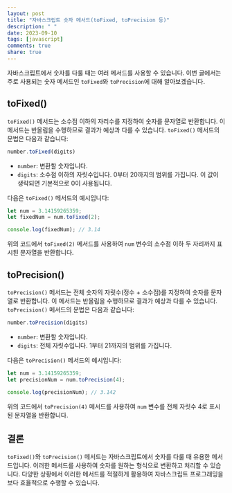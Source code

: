 ```yaml
---
layout: post
title: "자바스크립트 숫자 메서드(toFixed, toPrecision 등)"
description: " "
date: 2023-09-10
tags: [javascript]
comments: true
share: true
---
```


자바스크립트에서 숫자를 다룰 때는 여러 메서드를 사용할 수 있습니다. 이번 글에서는 주로 사용되는 숫자 메서드인 `toFixed`와 `toPrecision`에 대해 알아보겠습니다.

## toFixed()

`toFixed()` 메서드는 소수점 이하의 자리수를 지정하여 숫자를 문자열로 반환합니다. 이 메서드는 반올림을 수행하므로 결과가 예상과 다를 수 있습니다. `toFixed()` 메서드의 문법은 다음과 같습니다:

```javascript
number.toFixed(digits)
```

- `number`: 변환할 숫자입니다.
- `digits`: 소수점 이하의 자릿수입니다. 0부터 20까지의 범위를 가집니다. 이 값이 생략되면 기본적으로 0이 사용됩니다.

다음은 `toFixed()` 메서드의 예시입니다:

```javascript
let num = 3.14159265359;
let fixedNum = num.toFixed(2);

console.log(fixedNum); // 3.14
```

위의 코드에서 `toFixed(2)` 메서드를 사용하여 `num` 변수의 소수점 이하 두 자리까지 표시된 문자열을 반환합니다.

## toPrecision()

`toPrecision()` 메서드는 전체 숫자의 자릿수(정수 + 소수점)를 지정하여 숫자를 문자열로 반환합니다. 이 메서드는 반올림을 수행하므로 결과가 예상과 다를 수 있습니다. `toPrecision()` 메서드의 문법은 다음과 같습니다:

```javascript
number.toPrecision(digits)
```

- `number`: 변환할 숫자입니다.
- `digits`: 전체 자릿수입니다. 1부터 21까지의 범위를 가집니다.

다음은 `toPrecision()` 메서드의 예시입니다:

```javascript
let num = 3.14159265359;
let precisionNum = num.toPrecision(4);

console.log(precisionNum); // 3.142
```

위의 코드에서 `toPrecision(4)` 메서드를 사용하여 `num` 변수를 전체 자릿수 4로 표시된 문자열을 반환합니다.

## 결론

`toFixed()`와 `toPrecision()` 메서드는 자바스크립트에서 숫자를 다룰 때 유용한 메서드입니다. 이러한 메서드를 사용하여 숫자를 원하는 형식으로 변환하고 처리할 수 있습니다. 다양한 상황에서 이러한 메서드를 적절하게 활용하여 자바스크립트 프로그래밍을 보다 효율적으로 수행할 수 있습니다.